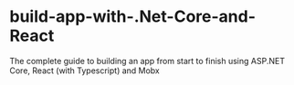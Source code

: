 # build-app-with-.Net-Core-and-React
The complete guide to building an app from start to finish using ASP.NET Core, React (with Typescript) and Mobx
